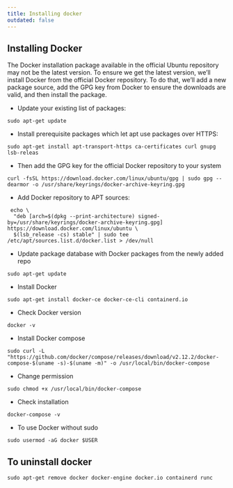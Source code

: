 ```yaml
---
title: Installing docker
outdated: false
---
```


## Installing Docker

The Docker installation package available in the official Ubuntu repository may not be the latest version. To ensure we get the latest version, we’ll install Docker from the official Docker repository. To do that, we’ll add a new package source, add the GPG key from Docker to ensure the downloads are valid, and then install the package.

- Update your existing list of packages:
```
sudo apt-get update
```
- Install prerequisite packages which let apt use packages over HTTPS:
```
sudo apt-get install apt-transport-https ca-certificates curl gnupg lsb-releas
```
- Then add the GPG key for the official Docker repository to your system
```
curl -fsSL https://download.docker.com/linux/ubuntu/gpg | sudo gpg --dearmor -o /usr/share/keyrings/docker-archive-keyring.gpg
```
- Add Docker repository to APT sources:
```
 echo \
  "deb [arch=$(dpkg --print-architecture) signed-by=/usr/share/keyrings/docker-archive-keyring.gpg] https://download.docker.com/linux/ubuntu \
  $(lsb_release -cs) stable" | sudo tee /etc/apt/sources.list.d/docker.list > /dev/null
```
- Update package database with Docker packages from the newly added repo
```
sudo apt-get update
```
- Install Docker
```
sudo apt-get install docker-ce docker-ce-cli containerd.io
```
- Check Docker version
```
docker -v
```
- Install Docker compose
```
sudo curl -L "https://github.com/docker/compose/releases/download/v2.12.2/docker-compose-$(uname -s)-$(uname -m)" -o /usr/local/bin/docker-compose
```
- Change permission
```
sudo chmod +x /usr/local/bin/docker-compose
```
- Check installation
```
docker-compose -v
```
- To use Docker without sudo
```
sudo usermod -aG docker $USER
```
## To uninstall docker
```
sudo apt-get remove docker docker-engine docker.io containerd runc
```
